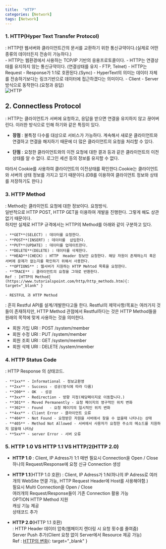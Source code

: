 ```yaml
---
title:  "HTTP"
categories: [Network]
tags: [Network]
---
```


### 1. HTTP(Hyper Text Transfer Protocol)    
:  HTTP란 웹서버와 클라이언트간의 문서를 교환하기 위한 통신규약이다.(실제로 어떤종류의 데이터든지 전송이 가능하다.)    
    - HTTP는 웹환경에서 사용하는 TCP/IP 기반의 응용프로토콜이다. 
	- HTTP는 연결상태를 유지하지 않는 통신규약이다. (연결상태를 유지 - FTP, Telnet)
	- HTTP는 Request - Response가 1:1로 호환된다.(Sync)
	- HyperText의 의미는 데이터 자체를 전송하기보다는 링크기반으로 데이터에 접근하겠다는 의미이다.
    - Client - Server 방식으로 동작한다.(요청과 응답)  
![HTTP](https://parkmh04.github.io/images/http.PNG)  

## 2. Connectless Protocol    
: HTTP는 클라이언트가 서버에 요청하고, 응답을 받으면 연결을 유지하지 않고 끊어버린다. 이러한 방식으로 인해 하기와 같은 특징이 있다.    

- **장점** : 불특정 다수를 대상으로 서비스가 가능하다. 계속해서 새로운 클라이언트와 연결하고 연결을 해지하기 때문에 더 많은 클라이언트의 요청을 처리할 수 있다.    

- **단점** : 요청한 클라이언트와의 이전 요청에 대한 결과 등과 같은 클라이언트의 이전상태를 알 수 없다. 로그인 세션 등의 정보를 유지할 수 없다.    

따라서 Cookie를 사용하여 클라이언트의 이전상태를 확인한다.Cookie는 클라이언트와 서버의 상태 정보를 가지고 있기 때문이다.(DB를 이용하여 클라이언트 정보와 상태를 저장하기도 한다.)

### 3. HTTP Method    
:	Method는 클라이언트 요청에 대한 정보이다. 요청방식.    
    일반적으로 HTTP POST, HTTP GET을 이용하여 개발을 진행한다.  그렇게 해도 상관없기 때문이다.  
	하지만 실제로 HTTP 규격에서는 HTTP의 Method를 아래와 같이 구분하고 있다.    

	- **GET**(SELECT) : 데이터를 요청한다.  
	- **POST**(INSERT) : 데이터를  삽입한다.  
	- **PUT**(UPDATE) : 데이터를 업데이트한다.  
	- **DELETE**(DELETE) : 데이터를 삭제한다.  
	- **HEAD**(CHECK) : HTTP  Header 정보만 요청한다. 해당 자원이 존재하는지 혹은 서버에 문제가 없는지를 확인하기 위해서 사용한다.  
    - **OPTIONS** : 웹서버가 지원하는 HTTP Mehtod 목록을 요청한다.  
	- **TRACE** : 클라이언트의 요청을 그대로 반환한다.  
	Ref : [HTTP의 Method](https://www.tutorialspoint.com/http/http_methods.htm){: target="_blank" }  

	- RESTFUL 과 HTTP Method  
: 흔히 Restful API를 설계/개발한다고들 한다. Restful의 제약사항/목표는 여러가지 것들이 존재하지만, HTTP Method 관점에서 Restful하다는 것은 HTTP Method들을 원래의 목적에 맞게 사용하는 것을 의미한다.    
- 회원 가입 URI : POST    /system/member    
- 회원 수정 URI : PUT      /system/member    
- 회원 조회 URI : GET      /system/member    
- 회원 삭제 URI : DELETE /system/member    

### 4. HTTP Status Code    
:   HTTP Response 의 상태코드.    

	- **1xx** - Informational - 정보교환영  
	- **2xx** - Success - 성공(방식에 따라 다름)  
	- **200** - OK	- 성공  
	- **3xx** - Redirection - 방향 지정(해당페이지로 이동합니다.)  
	- **301** - Moved Permanently - 요청 페이지의 영구적인 위치 변화  
	- **302** - Found	- 요청 페이지의 일시적인 위치 변화  
	- **4xx** - Client Error - 클라이언트 오류  
	- **404** - Not Found - 요청받은 자원을 서버에서 찾을 수 없을때 나타나는 상태  
	- **405** - Method Not Allowed - 서버에서 사용자가 요청한 주소의 메소드를 지원하지 않을때 나타남  
	- **5xx** - server Error - 서버 오류  
		
### 5. HTTP 1.0  VS HTTP 1.1 VS HTTP/2(HTTP 2.0)    

   - **HTTP 1.0**
     : Client,  IP Adress가 1:1
	   매번 필요시 Connection을 Open / Close  
	   하나의 Request/Response에 요청 신규 Connection 생성    

   - **HTTP 1.1**(HTTP 1.0 호환)
     : Client,  IP Adress가 1:N(하나의 IP Adress로 여러개의 WebSite 연결 가능, HTTP Request Header에 Host를 사용해야함.)  
	   필요시 Multi Connection을 Open / Close    
	   여러개의 Request/Response들이 기존 Connection 활용 가능    
	   OPTION HTTP Method 지원    
	   캐싱 기능 제공   
	   상태코드 추가    

   - **HTTP 2.0**(HTTP 1.1 호환)    
    : HTTP Header 데이터 압축(웹페이지 렌더링 시 요청 횟수를 줄여줌)  
Server Push 추가(Client 요청 없이 Server에서 Resource 제공 가능)  
Ref : [HTTP의 변화](http://sejoong.github.io/dev/2015/02/15/dev/){: target="_blank" }
	